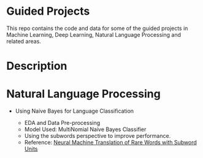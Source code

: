 # Guided Projects
 
This repo contains the code and data for some of the guided projects in Machine Learning, Deep Learning, Natural Language Processing and related areas.

# Description

# Natural Language Processing

- Using Naive Bayes for Language Classification

   - EDA and Data Pre-processing
   - Model Used: MultiNomial Naive Bayes Classifier
   - Using the subwords perspective to improve performance.
   - Reference: [Neural Machine Translation of Rare Words with Subword Units](https://arxiv.org/abs/1508.07909)
